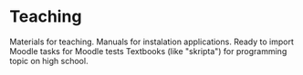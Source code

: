 # Teaching
Materials for teaching.
Manuals for instalation applications.
Ready to import Moodle tasks for Moodle tests
Textbooks (like "skripta") for programming topic on high school.

